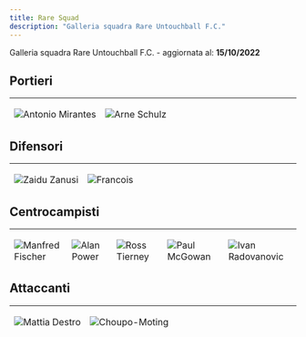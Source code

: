 ```yaml
---
title: Rare Squad
description: "Galleria squadra Rare Untouchball F.C."
---
```


Galleria squadra Rare Untouchball F.C. - aggiornata al: **15/10/2022**

## Portieri
<hr>
<table>
<thead>
  <tr>
    <td><img
      id="mirante"
      src="/images/squad-rare/antonio-mirante.png"
      alt="Antonio Mirantes"></td>
    <td><img
      id="schulz"
      src="/images/squad-rare/arne-schulz.png"
      alt="Arne Schulz"></td>
  </tr>
</thead>
</table>

## Difensori
<hr>
<table>
<thead>
  <tr>
    <td><img
      id="zaidu"
      src="/images/squad-rare/zaidu-sanusi.png"
      alt="Zaidu Zanusi"></td>
    <td><img
      id="fancois"
      src="/images/squad-rare/fancois.png"
      alt="Francois"></td>
  </tr>
</thead>
</table>

## Centrocampisti
<hr>
<table>
<thead>
  <tr>
    <td><img
      id="fischer"
      src="/images/squad-rare/manfred-fischer.png"
      alt="Manfred Fischer"></td>
    <td><img
      id="power"
      src="/images/squad-rare/alan-power.png"
      alt="Alan Power"></td>
    <td><img
      id="tierney"
      src="/images/squad-rare/ross-tierney.png"
      alt="Ross Tierney"></td>
    <td><img
      id="mcgowan"
      src="/images/squad-rare/paul-mcgowan.png"
      alt="Paul McGowan"></td>
    <td><img
      id="radovanovic"
      src="/images/squad-rare/ivan-radovanovic.png"
      alt="Ivan Radovanovic"></td>
  </tr>
</thead>
</table>

## Attaccanti
<hr>
<table>
<thead>
  <tr>
    <td><img
      id="destro"
      src="/images/squad-rare/mattia-destro.png"
      alt="Mattia Destro"></td>
    <td><img
      id="choupo-moting"
      src="/images/squad-rare/choupo-moting.png"
      alt="Choupo-Moting"></td>
  </tr>
</thead>
</table>

